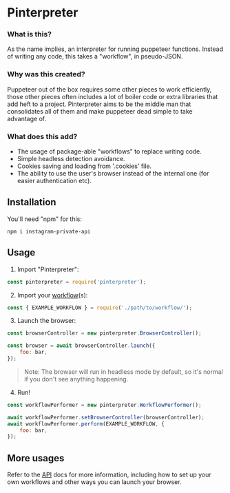 

# Pinterpreter

### What is this?
As the name implies, an interpreter for running puppeteer functions. Instead of writing any code, this takes a "workflow", in pseudo-JSON.

### Why was this created?
Puppeteer out of the box requires some other pieces to work efficiently, those other pieces often includes a lot of boiler code or extra libraries that add heft to a project. Pinterpreter aims to be the middle man that consolidates all of them and make puppeteer dead simple to take advantage of.

### What does this add?
* The usage of package-able "workflows" to replace writing code.
* Simple headless detection avoidance.
* Cookies saving and loading from '.cookies' file.
* The ability to use the user's browser instead of the internal one (for easier authentication etc).

## <a name="install"></a>Installation
You'll need "npm" for this:
```batch
npm i instagram-private-api
```

## <a name="usage"></a>Usage
1) Import "Pinterpreter":
```js
const pinterpreter = require('pinterpreter');
```
2) Import your [workflow](https://github.com/sxxov/pinterpreter/blob/master/docs/api.md#workflow)(s):
```js
const { EXAMPLE_WORKFLOW } = require('./path/to/workflow/');
```
3) Launch the browser:

```js
const browserController = new pinterpreter.BrowserController();

const browser = await browserController.launch({
	foo: bar,
});
```
> Note: The browser will run in headless mode by default, so it's normal if you don't see anything happening.

4) Run!
```js
const workflowPerformer = new pinterpreter.WorkflowPerformer();

await workflowPerformer.setBrowserController(browserController);
await workflowPerformer.perform(EXAMPLE_WORKFLOW, {
	foo: bar,
});

```
## <a name="more"></a>More usages
Refer to the [API](https://github.com/sxxov/pinterpreter/blob/master/docs/api.md) docs for more information, including how to set up your own workflows and other ways you can launch your browser.



